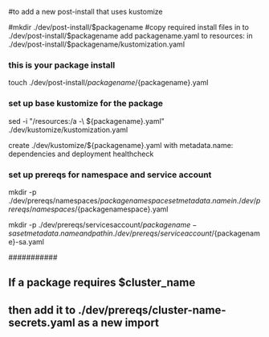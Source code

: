 #to add a new post-install that uses kustomize

#mkdir ./dev/post-install/$packagename
#copy required install files in to ./dev/post-install/$packagename
add packagename.yaml to resources: in  ./dev/post-install/$packagename/kustomization.yaml

### this is your package install
touch ./dev/post-install/${packagename}/${packagename}.yaml

### set up base kustomize for the package
sed -i "/resources:/a -\ ${packagename}.yaml" ./dev/kustomize/kustomization.yaml

create ./dev/kustomize/${packagename}.yaml with metadata.name: dependencies and deployment healthcheck

### set up prereqs for namespace and service account
mkdir -p ./dev/prereqs/namespaces/${packagenamespace}
set metadata.name in ./dev/prereqs/namespaces/${packagenamespace}.yaml

mkdir -p ./dev/prereqs/servicesaccount/${packagename}-sa
set metadata.name and path in ./dev/prereqs/serviceaccount/${packagename}-sa.yaml

###########
##
##  If a package requires $cluster_name
##  then add it to ./dev/prereqs/cluster-name-secrets.yaml as a new import
##
